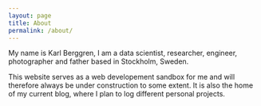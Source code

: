 ```yaml
---
layout: page
title: About
permalink: /about/
---
```


My name is Karl Berggren, I am a data scientist, researcher, engineer, photographer and father based in Stockholm, Sweden.

This website serves as a web developement sandbox for me and will therefore always be under construction to some extent. It is also the home of my current blog, where I plan to log different personal projects.
